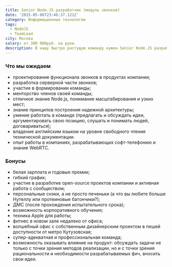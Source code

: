 ```yaml
---
title: Senior Node.JS разработчик (модуль звонков)
date: '2015-05-06T23:46:37.121Z'
category: Информационные технологии
tags:
  - NodeJS
  - TeamLead
city: Москва
salary: от 300 000руб. на руки.
description: В нашу быстро растущую команду нужен Senior Node.JS разработчик на направление звонков нашей месседжинг платформы. Мы ищем человека, который войдет в VoIP-направление в нашей компании и будет готов вместе работать над его развитием.
---
```


### Что мы ожидаем

- проектирование функционала звонков в продуктах компании;
- разработка серверной части звонков;
- участие в формировании команды;
- менторство членов своей команды;
- отличное знание Node.js, понимание масштабирования и узких мест;
- знание принципов построения надежной архитектуры;
- умение работать в команде (предлагать и обсуждать идеи, аргументировать свою позицию, слушать и понимать людей, договариваться);
- владение английским языком на уровне свободного чтения технической документации.
- опыт работы в компаниях, разрабатывающих софт-телефонию и знание WebRTC.

### Бонусы

- белая зарплата и годовые премии;
- гибкий график;
- участие в разработке open-source проектов компании и активная работа с сообществом;
- персональные снэки, а не просто печеньки (а что вы любите больше Нутеллу или протеиновые батончики?);
- ДМС (после прохождения испытательного срока);
- возможность корпоративного обучения;
- техника Apple для работы;
- фитнес в новом зале недалеко от офиса;
- волшебный офис с собственным дизайнерским проектом в пешей доступности от метро Кутузовская;
- супер-адекватная и профессиональная команда;
- возможность оказывать влияние на продукт: обсуждать задачи не только с точки зрения методов реализации, но и с точки зрения рациональности и необходимости разрабатываемых фич, вносить свои идеи.
